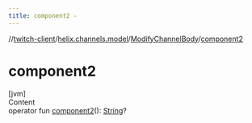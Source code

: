 ```yaml
---
title: component2 -
---
```

//[twitch-client](../../index.md)/[helix.channels.model](../index.md)/[ModifyChannelBody](index.md)/[component2](component2.md)



# component2  
[jvm]  
Content  
operator fun [component2](component2.md)(): [String](https://kotlinlang.org/api/latest/jvm/stdlib/kotlin/-string/index.html)?  



